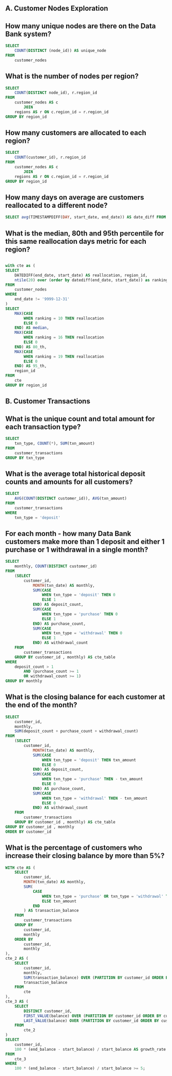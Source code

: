 ## A. Customer Nodes Exploration
## How many unique nodes are there on the Data Bank system?
```sql
SELECT 
    COUNT(DISTINCT (node_id)) AS unique_node
FROM
    customer_nodes
```
## What is the number of nodes per region?
```sql
SELECT 
    COUNT(DISTINCT node_id), r.region_id
FROM
    customer_nodes AS c
        JOIN
    regions AS r ON c.region_id = r.region_id
GROUP BY region_id
```
## How many customers are allocated to each region?
```sql
SELECT 
    COUNT(customer_id), r.region_id
FROM
    customer_nodes AS c
        JOIN
    regions AS r ON c.region_id = r.region_id
GROUP BY region_id
```
## How many days on average are customers reallocated to a different node?
```sql
SELECT avg(TIMESTAMPDIFF(DAY, start_date, end_date)) AS date_diff FROM customer_nodes WHERE end_date != '9999-12-31'
```
## What is the median, 80th and 95th percentile for this same reallocation days metric for each region?
```sql

with cte as (
SELECT 
    DATEDIFF(end_date, start_date) AS reallocation, region_id,
    ntile(20) over (order by datediff(end_date, start_date)) as ranking
FROM
    customer_nodes
WHERE
    end_date != '9999-12-31'
)
SELECT 
    MAX(CASE
        WHEN ranking = 10 THEN reallocation
        ELSE 0
    END) AS median,
    MAX(CASE
        WHEN ranking = 16 THEN reallocation
        ELSE 0
    END) AS 80_th,
    MAX(CASE
        WHEN ranking = 19 THEN reallocation
        ELSE 0
    END) AS 95_th,
    region_id
FROM
    cte
GROUP BY region_id
```
## B. Customer Transactions
## What is the unique count and total amount for each transaction type?
```sql
SELECT 
    txn_type, COUNT(*), SUM(txn_amount)
FROM
    customer_transactions
GROUP BY txn_type
```
## What is the average total historical deposit counts and amounts for all customers?
```sql
SELECT 
    AVG(COUNT(DISTINCT customer_id)), AVG(txn_amount)
FROM
    customer_transactions
WHERE
    txn_type = 'deposit'
```
## For each month - how many Data Bank customers make more than 1 deposit and either 1 purchase or 1 withdrawal in a single month?
```sql
SELECT 
    monthly, COUNT(DISTINCT customer_id)
FROM
    (SELECT 
        customer_id,
            MONTH(txn_date) AS monthly,
            SUM(CASE
                WHEN txn_type = 'deposit' THEN 0
                ELSE 1
            END) AS deposit_count,
            SUM(CASE
                WHEN txn_type = 'purchase' THEN 0
                ELSE 1
            END) AS purchase_count,
            SUM(CASE
                WHEN txn_type = 'withdrawal' THEN 0
                ELSE 1
            END) AS withdrawal_count
    FROM
        customer_transactions
    GROUP BY customer_id , monthly) AS cte_table
WHERE
    deposit_count > 1
        AND (purchase_count >= 1
        OR withdrawal_count >= 1)
GROUP BY monthly
```
## What is the closing balance for each customer at the end of the month?
```sql
SELECT 
    customer_id,
    monthly,
    SUM(deposit_count + purchase_count + withdrawal_count)
FROM
    (SELECT 
        customer_id,
            MONTH(txn_date) AS monthly,
            SUM(CASE
                WHEN txn_type = 'deposit' THEN txn_amount
                ELSE 0
            END) AS deposit_count,
            SUM(CASE
                WHEN txn_type = 'purchase' THEN - txn_amount
                ELSE 0
            END) AS purchase_count,
            SUM(CASE
                WHEN txn_type = 'withdrawal' THEN - txn_amount
                ELSE 0
            END) AS withdrawal_count
    FROM
        customer_transactions
    GROUP BY customer_id , monthly) AS cte_table
GROUP BY customer_id , monthly
ORDER BY customer_id
```
## What is the percentage of customers who increase their closing balance by more than 5%?
```sql
WITH cte AS (
    SELECT 
        customer_id, 
        MONTH(txn_date) AS monthly,
        SUM(
            CASE 
                WHEN txn_type = 'purchase' OR txn_type = 'withdrawal' THEN -txn_amount 
                ELSE txn_amount 
            END
        ) AS transaction_balance
    FROM 
        customer_transactions 
    GROUP BY 
        customer_id, 
        monthly 
    ORDER BY 
        customer_id, 
        monthly
),
cte_2 AS (
    SELECT 
        customer_id, 
        monthly, 
        SUM(transaction_balance) OVER (PARTITION BY customer_id ORDER BY customer_id ROWS BETWEEN UNBOUNDED PRECEDING AND CURRENT ROW) AS balance, 
        transaction_balance 
    FROM 
        cte
),
cte_3 AS (
    SELECT 
        DISTINCT customer_id, 
        FIRST_VALUE(balance) OVER (PARTITION BY customer_id ORDER BY customer_id) AS start_balance,
        LAST_VALUE(balance) OVER (PARTITION BY customer_id ORDER BY customer_id) AS end_balance 
    FROM 
        cte_2
)
SELECT 
    customer_id, 
    100 * (end_balance - start_balance) / start_balance AS growth_rate 
FROM 
    cte_3 
WHERE 
    100 * (end_balance - start_balance) / start_balance >= 5;

```
